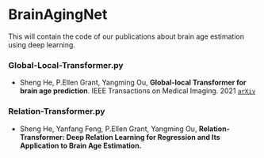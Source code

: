 # BrainAgingNet
This will contain the code of our publications about brain age estimation using deep learning.


### Global-Local-Transformer.py
- Sheng He, P.Ellen Grant, Yangming Ou, **Global-local Transformer for brain age prediction**. IEEE Transactions on Medical Imaging. 2021
[`arXiv`](https://arxiv.org/pdf/2109.01663.pdf)

### Relation-Transformer.py 
- Sheng He, Yanfang Feng, P.Ellen Grant, Yangming Ou, **Relation-Transformer: Deep Relation Learning for Regression and Its Application to Brain Age Estimation.**
